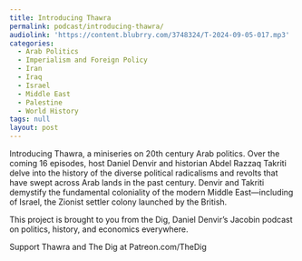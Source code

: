 ```yaml
---
title: Introducing Thawra
permalink: podcast/introducing-thawra/
audiolink: 'https://content.blubrry.com/3748324/T-2024-09-05-017.mp3'
categories:
  - Arab Politics
  - Imperialism and Foreign Policy
  - Iran
  - Iraq
  - Israel
  - Middle East
  - Palestine
  - World History
tags: null
layout: post
---
```


Introducing Thawra, a miniseries on 20th century Arab politics. Over the coming 16 episodes, host Daniel Denvir and historian Abdel Razzaq Takriti delve into the history of the diverse political radicalisms and revolts that have swept across Arab lands in the past century. Denvir and Takriti demystify the fundamental coloniality of the modern Middle East—including of Israel, the Zionist settler colony launched by the British.

This project is brought to you from the Dig, Daniel Denvir’s Jacobin podcast on politics, history, and economics everywhere.

Support Thawra and The Dig at Patreon.com/TheDig
